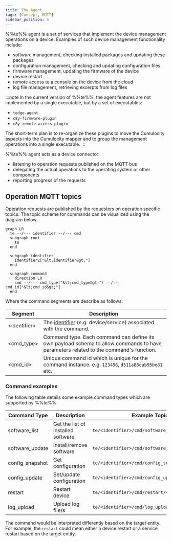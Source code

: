 ```yaml
---
title: The Agent
tags: [Concept, MQTT]
sidebar_position: 5
---
```


%%te%% agent is a set of services that implement the device management operations on a device.
Examples of such device management functionality include:
- software management, checking installed packages and updating these packages
- configuration management, checking and updating configuration files
- firmware management, updating the firmware of the device
- device restart
- remote access to a console on the device from the cloud
- log file management, retrieving excerpts from log files

:::note
In the current version of %%te%%, the agent features are not implemented by a single executable,
but by a set of executables:

- `tedge-agent`
- `c8y-firmware-plugin`
- `c8y-remote-access-plugin`

The short-term plan is to re-organize these plugins to move the Cumulocity aspects into the Cumulocity mapper
and to group the management operations into a single executable. 
:::

%%te%% agent acts as a device connector:
- listening to operation requests published on the MQTT bus
- delegating the actual operations to the operating system or other components
- reporting progress of the requests

## Operation MQTT topics

Operation requests are published by the requesters on operation specific topics. The topic scheme for commands can be visualized using the diagram below.

<p align="center">

```mermaid
graph LR
  te --/--- identifier --/--- cmd
  subgraph root
    te
  end

  subgraph identifier
    identifier2["&lt;identifier&gt;"]
  end

  subgraph command
    direction LR
    cmd --/--- cmd_type["&lt;cmd_type&gt;"] --/--- cmd_id["&lt;cmd_id&gt;"]
  end

```

</p>

Where the command segments are describe as follows:

|Segment|Description|
|---|----|
|&lt;identifier&gt;|The [identifier](../references/mqtt_api.md#group-identifier) (e.g. device/service) associated with the command.|
|&lt;cmd_type&gt;|Command type. Each command can define its own payload schema to allow commands to have parameters related to the command's function.|
|&lt;cmd_id&gt;|Unique command id which is unique for the command instance. e.g. `123456`, `d511a86cab95be81` etc.|

### Command examples

The following table details some example command types which are supported by %%te%%.

| Command Type    | Description | Example Topic                                  |
|-----------------|-------------|------------------------------------------------|
| software_list   | Get the list of installed software | `te/<identifier>/cmd/software_list/<cmd_id>`   |
| software_update | Install/remove software | `te/<identifier>/cmd/software_update/<cmd_id>` |
| config_snapshot | Get configuration | `te/<identifier>/cmd/config_snapshot/<cmd_id>` |
| config_update   | Set/update configuration | `te/<identifier>/cmd/config_update/<cmd_id>`   |
| restart         | Restart device | `te/<identifier>/cmd/restart/<cmd_id>`         |
| log_upload      | Upload log file/s | `te/<identifier>/cmd/log_upload/<cmd_id>`      |

The command would be interpreted differently based on the target entity.
For example, the `restart` could mean either a device restart or a service restart based on the target entity.
